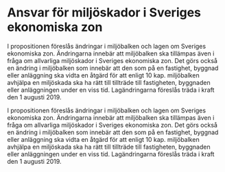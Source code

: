 # Ansvar för miljöskador i Sveriges ekonomiska zon

I propositionen föreslås ändringar i miljöbalken och lagen om Sveriges ekonomiska zon. Ändringarna innebär att miljöbalken ska tillämpas även i fråga om allvarliga miljöskador i Sveriges ekonomiska zon. Det görs också en ändring i miljöbalken som innebär att den som på en fastighet, byggnad eller anläggning ska vidta en åtgärd för att enligt 10 kap. miljöbalken avhjälpa en miljöskada ska ha rätt till tillträde till fastigheten, byggnaden eller anläggningen under en viss tid. Lagändringarna föreslås träda i kraft den 1 augusti 2019.

I propositionen föreslås ändringar i miljöbalken och lagen om Sveriges ekonomiska zon. Ändringarna innebär att miljöbalken ska tillämpas även i fråga om allvarliga miljöskador i Sveriges ekonomiska zon. Det görs också en ändring i miljöbalken som innebär att den som på en fastighet, byggnad eller anläggning ska vidta en åtgärd för att enligt 10 kap. miljöbalken avhjälpa en miljöskada ska ha rätt till tillträde till fastigheten, byggnaden eller anläggningen under en viss tid. Lagändringarna föreslås träda i kraft den 1 augusti 2019.
